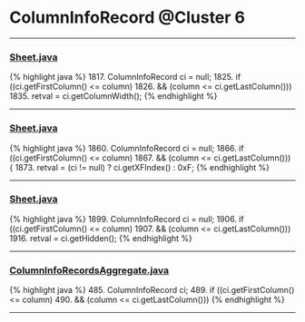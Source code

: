 # ColumnInfoRecord @Cluster 6

***

### [Sheet.java](https://searchcode.com/codesearch/view/15642365/)
{% highlight java %}
1817. ColumnInfoRecord ci     = null;
1825.         if ((ci.getFirstColumn() <= column)
1826.                 && (column <= ci.getLastColumn()))
1835.     retval = ci.getColumnWidth();
{% endhighlight %}

***

### [Sheet.java](https://searchcode.com/codesearch/view/15642365/)
{% highlight java %}
1860. ColumnInfoRecord ci = null;
1866.         if ((ci.getFirstColumn() <= column)
1867.                 && (column <= ci.getLastColumn())) {
1873. retval = (ci != null) ? ci.getXFIndex() : 0xF;
{% endhighlight %}

***

### [Sheet.java](https://searchcode.com/codesearch/view/15642365/)
{% highlight java %}
1899. ColumnInfoRecord ci     = null;
1906.         if ((ci.getFirstColumn() <= column)
1907.                 && (column <= ci.getLastColumn()))
1916.     retval = ci.getHidden();
{% endhighlight %}

***

### [ColumnInfoRecordsAggregate.java](https://searchcode.com/codesearch/view/15642595/)
{% highlight java %}
485. ColumnInfoRecord ci;
489.     if ((ci.getFirstColumn() <= column)
490.             && (column <= ci.getLastColumn()))
{% endhighlight %}

***

